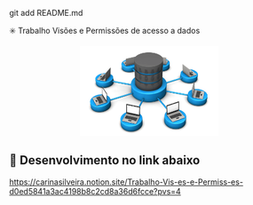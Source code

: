git add README.md

✳️ Trabalho Visões e Permissões de acesso a dados

<div align="center">
<img width="250px" title="logo-database" src="./img/database.png"/>
</div>

## 📌 Desenvolvimento no link abaixo

https://carinasilveira.notion.site/Trabalho-Vis-es-e-Permiss-es-d0ed5841a3ac4198b8c2cd8a36d6fcce?pvs=4
